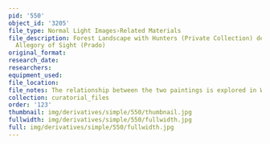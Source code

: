 ```yaml
---
pid: '550'
object_id: '3205'
file_type: Normal Light Images›Related Materials
file_description: Forest Landscape with Hunters (Private Collection) depicted in the
  Allegory of Sight (Prado)
original_format:
research_date:
researchers:
equipment_used:
file_location:
file_notes: The relationship between the two paintings is explored in Wood Ruby 2012.
collection: curatorial_files
order: '123'
thumbnail: img/derivatives/simple/550/thumbnail.jpg
fullwidth: img/derivatives/simple/550/fullwidth.jpg
full: img/derivatives/simple/550/fullwidth.jpg
---
```

